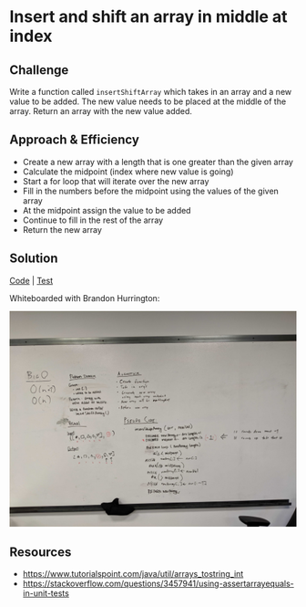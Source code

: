 # Insert and shift an array in middle at index

## Challenge
Write a function called `insertShiftArray` which takes in an array and a new value to be added. The new value needs to be placed at the middle of the array. Return an array with the new value added. 

## Approach & Efficiency
- Create a new array with a length that is one greater than the given array
- Calculate the midpoint (index where new value is going)
- Start a for loop that will iterate over the new array
- Fill in the numbers before the midpoint using the values of the given array
- At the midpoint assign the value to be added
- Continue to fill in the rest of the array
- Return the new array

## Solution

[Code](https://github.com/janiekyu/data-structures-and-algorithms/blob/master/code401challenges/src/main/java/code401challenges/ArrayShift.java) | [Test](https://github.com/janiekyu/data-structures-and-algorithms/blob/master/code401challenges/src/test/java/code401challenges/ArrayShiftTest.java)

Whiteboarded with Brandon Hurrington:

![Image of whiteboard](../assets/cc02-image.jpg)

## Resources
- https://www.tutorialspoint.com/java/util/arrays_tostring_int
- https://stackoverflow.com/questions/3457941/using-assertarrayequals-in-unit-tests
